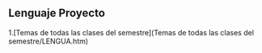 Lenguaje Proyecto
---
   1.[Temas de todas las clases del semestre](Temas de todas las clases del semestre/LENGUA.htm)
    
